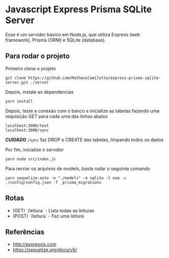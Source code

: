 # Javascript Express Prisma SQLite Server

Esse é um servidor básico em Node.js, que utiliza Express (web framework), Prisma (ORM) e SQLite (database).

## Para rodar o projeto

Primeiro clone o projeto

```shell
git clone https://github.com/MatheusCamilotto/express-prisma-sqlite-server.git ./server
```

Depois, instale as dependencias

```shell
yarn install
```

Depois, teste a conexão com o banco e inicialize as tabelas fazendo uma requisição GET para cada uma das linhas abaixo

```shell
localhost:3000/test
localhost:3000/sync
```

**CUIDADO** `/sync` faz DROP e CREATE das tabelas, limpando todos os dados

Por fim, inicialize o servidor
```shell
yarn node src/index.js
```

Para recriar os arquivos de modelo, basta rodar o seguinte comando
```shell
yarn sequelize-auto -o "./models" -e sqlite -l esm -c ./config/config.json -T _prisma_migrations
```

## Rotas

- (GET) ´/leitura´ - Lista todas as leituras
- (POST) ´/leitura´ - Faz uma leitura

## Referências
- http://expressjs.com
- https://sequelize.org/docs/v6/